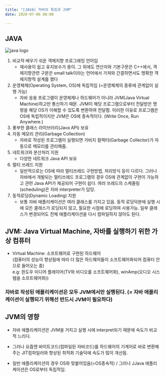 ```yaml
---
title: "[JAVA] 자바의 특징과 JVM"
date: 2020-07-06 08:00

---
```


## JAVA

![java logo]($withBase(/images/java.jpeg))

1. 비교적 배우기 쉬운 객체지향 프로그래밍 언어임
    - 재사용이 쉽고 유지보수가 용이. 그 외에도 연산자와 기본구문은 C++에서, 객체지향관련 구문은 small talk이라는 언어에서 가져와 간결하면서도 명확한 객체지향적 설계를 했다
2. 운영체제(Operating System, OS)에 독립적임 (=운영체제의 종류에 관계없이 실행 가능)
    - 자바 응용 프로그램이 운영체제나 하드웨어가 아니라 JVM(Java Virtual Machine)하고만 통신하기 때문. JVM이 해당 프로그램으로부터 전달받은 명령을 해당 OS가 이해할 수 있도록 변환하여 전달함. 이러한 이유로 프로그램은 OS에 독립적이지만 JVM은 OS에 종속적이다. (Write Once, Run Anywhere.)
3. 풍부한 클래스 라이브러리(Java API) 보유
4. 자동 메모리 관리(Garbage Collection)
   - 자바로 작성된 프로그램이 실행되면 가비지 컬렉터(Garbage Collector)가 자동으로 메모리를 관리해줌. 
5. 네트워크와 분산처리 지원
   - 다양한 네트워크 Java API 보유
6. 멀티 쓰레드 지원
   - 일반적으로는 OS에 따라 멀티쓰레드 구현방법, 처리방식 등이 다르다. 그러나 자바에서 개발되는 멀티쓰레드 프로그램의 경우 OS에 관계없이 구현이 가능하고 관련 Java API가 제공되어 구현이 쉽다. 여러 쓰레드의 스케줄링(scheduling)은 자바 interpreter가 담당.
7. 동적로딩(Dynamic Loading) 지원
   - 보통 자바 애플리케이션은 여러 클래스를 가지고 있음. 동적 로딩덕분에 실행 시에 모든 클래스가 로딩되지 않고, 필요한 시점에 로딩하여 사용가능. 일부 클래스가 변경되어도 전체 애플리케이션을 다시 컴파일하지 않아도 된다.

## JVM: Java Virtual Machine, 자바를 실행하기 위한 가상 컴퓨터

- Virtual Machine: 소프트웨어로 구현된 하드웨어  
(컴퓨터의 성능이 향상됨에 따라 더 많은 하드웨어들이 소프트웨어화되어 컴퓨터 안으로 들어오는 중)  
e.g: 윈도우 미디어 플레이어(TV와 비디오를 소프트웨어화), winAmp(오디오 시스템을 소프트웨어화))

### 자바로 작성된 애플리케이션은 모두 JVM에서만 실행된다. (= 자바 애플리케이션이 실행되기 위해선 반드시 JVM이 필요하다)

## JVM의 영향

- 자바 애플리케이션은 JVM을 거치고 실행 시에 interpret되기 때문에 속도가 비교적 느리다.
- 그러나 요즘엔 바이트코드(컴파일된 자바코드)를 하드웨어의 기계어로 바로 변환해주는 JIT컴파일러와 향상된 최적화 기술덕에 속도가 많이 개선됨.

- 일반 애플리케이션의 경우 OS와 맞붙어있음(=OS종속적) / 그러나 JJava 애플리케이션은 OS로부터 독립적임.  